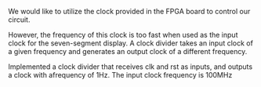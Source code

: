 We would like to utilize the clock provided in the FPGA board to control our circuit. 

However, the frequency of this clock is too fast when used as the input clock for the seven-segment display. 
A clock divider takes an input clock of a given frequency and generates an output clock of a different frequency. 

Implemented a clock divider that receives clk and rst as inputs, and outputs a clock with afrequency of 1Hz. The input clock frequency is 100MHz
